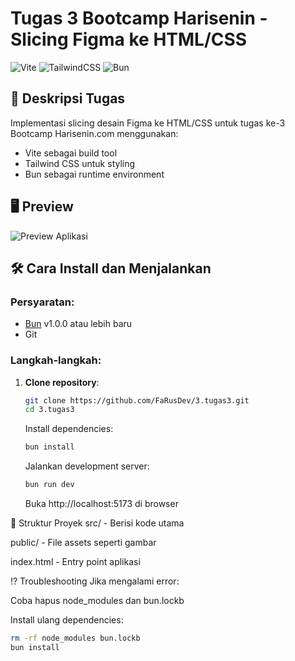 # Tugas 3 Bootcamp Harisenin - Slicing Figma ke HTML/CSS

![Vite](https://img.shields.io/badge/vite-%23646CFF.svg?logo=vite&logoColor=white)
![TailwindCSS](https://img.shields.io/badge/tailwindcss-%2338B2AC.svg?logo=tailwind-css&logoColor=white)
![Bun](https://img.shields.io/badge/Bun-%23000.svg?logo=bun&logoColor=white)

## 📝 Deskripsi Tugas

Implementasi slicing desain Figma ke HTML/CSS untuk tugas ke-3 Bootcamp Harisenin.com menggunakan:

- Vite sebagai build tool
- Tailwind CSS untuk styling
- Bun sebagai runtime environment

## 🖥️ Preview

![Preview Aplikasi](public/preview.jpg)

## 🛠️ Cara Install dan Menjalankan

### Persyaratan:

- [Bun](https://bun.sh/) v1.0.0 atau lebih baru
- Git

### Langkah-langkah:

1. **Clone repository**:

   ```bash
   git clone https://github.com/FaRusDev/3.tugas3.git
   cd 3.tugas3
   ```

   Install dependencies:

   ```bash
   bun install
   ```

   Jalankan development server:

   ```bash
   bun run dev
   ```

   Buka http://localhost:5173 di browser

📂 Struktur Proyek
src/ - Berisi kode utama

public/ - File assets seperti gambar

index.html - Entry point aplikasi

⁉️ Troubleshooting
Jika mengalami error:

Coba hapus node_modules dan bun.lockb

Install ulang dependencies:

```bash
rm -rf node_modules bun.lockb
bun install
```
